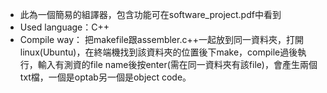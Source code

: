 - 此為一個簡易的組譯器，包含功能可在software_project.pdf中看到
- Used language：C++
- Compile way：
把makefile跟assembler.c++一起放到同一資料夾，打開linux(Ubuntu)，在終端機找到該資料夾的位置後下make，compile過後執行，輸入有測資的file name後按enter(需在同一資料夾有該file)，會產生兩個txt檔，一個是optab另一個是object code。
